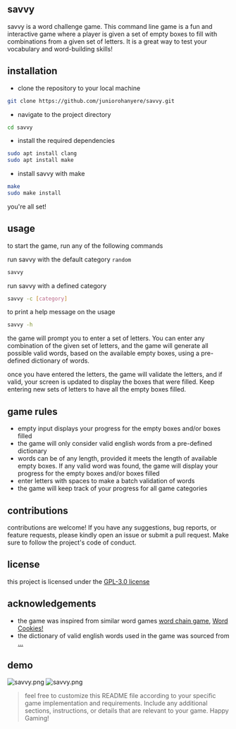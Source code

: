 ## savvy

savvy is a word challenge game. This command line game is a fun and interactive game where a player is given a set of empty boxes to fill with combinations from a given set of letters. It is a great way to test your vocabulary and word-building skills!

## installation

- clone the repository to your local machine
```bash
git clone https://github.com/juniorohanyere/savvy.git
```

- navigate to the project directory
```bash
cd savvy
```

- install the required dependencies
```bash
sudo apt install clang
sudo apt install make
```

- install savvy with make
```bash
make
sudo make install
```

you're all set!

## usage

to start the game, run any of the following commands

run savvy with the default category `random`
```bash
savvy
```
run savvy with a defined category
```bash
savvy -c [category]
```
to print a help message on the usage
```bash
savvy -h
```

the game will prompt you to enter a set of letters. You can enter any combination of the given set of letters, and the game will generate all possible valid words, based on the available empty boxes, using a pre-defined dictionary of words.

once you have entered the letters, the game will validate the letters, and if valid, your screen is updated to display the boxes that were filled. Keep entering new sets of letters to have all the empty boxes filled.

## game rules

- empty input displays your progress for the empty boxes and/or boxes filled
- the game will only consider valid english words from a pre-defined dictionary
- words can be of any length, provided it meets the length of available empty boxes. If any valid word was found, the game will display your progress for the empty boxes and/or boxes filled
- enter letters with spaces to make a batch validation of words
- the game will keep track of your progress for all game categories

## contributions

contributions are welcome! If you have any suggestions, bug reports, or feature requests, please kindly open an issue or submit a pull request. Make sure to follow the project's code of conduct.

## license

this project is licensed under the [GPL-3.0 license](LICENSE)

## acknowledgements

- the game was inspired from similar word games
[word chain game](https://github.com/juniorohanyere/word_chain_game.git), [Word Cookies!](todo)
- the dictionary of valid english words used in the game was sourced from [...](todo)

## demo

![savvy.png](https://github.com/juniorohanyere/savvy/assets/106378800/f647d7d0-6150-44c4-97ef-246163dd1327)
![savvy.png](https://github.com/juniorohanyere/savvy/assets/106378800/99cd5a78-d267-47bd-9733-72a5144a4aa5)

> feel free to customize this README file according to your specific game implementation and requirements. Include any additional sections, instructions, or details that are relevant to your game. Happy Gaming!
